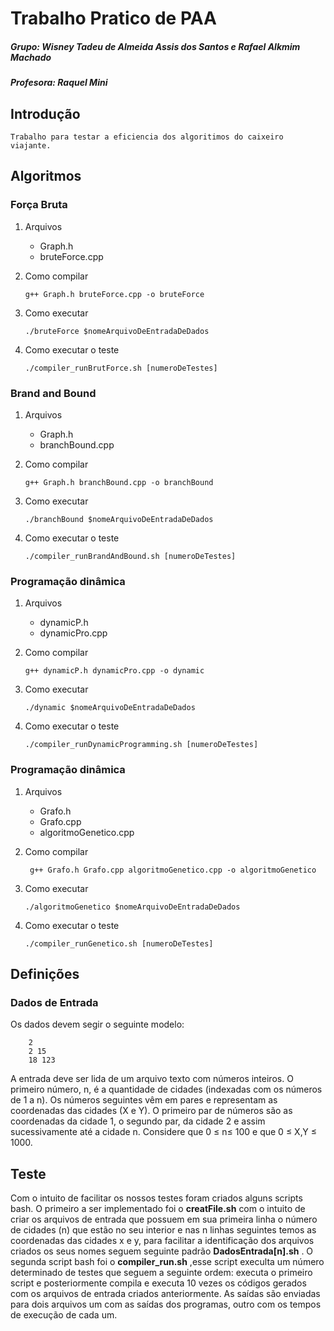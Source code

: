 # Trabalho Pratico de PAA
##### Grupo: Wisney Tadeu de Almeida Assis dos Santos e Rafael Alkmim Machado
##### Profesora: Raquel Mini

## Introdução

	Trabalho para testar a eficiencia dos algoritimos do caixeiro viajante.

## Algoritmos
### Força Bruta

1. Arquivos

	- Graph.h
	- bruteForce.cpp

2. Como compilar

	``` g++ Graph.h bruteForce.cpp -o bruteForce ```
	
3. Como executar

	``` ./bruteForce $nomeArquivoDeEntradaDeDados ```

4. Como executar o teste

	``` ./compiler_runBrutForce.sh [numeroDeTestes] ```

### Brand and Bound

1. Arquivos

	- Graph.h
	- branchBound.cpp

2. Como compilar

	``` g++ Graph.h branchBound.cpp -o branchBound ```
	
3. Como executar

	``` ./branchBound $nomeArquivoDeEntradaDeDados ```
	
4. Como executar o teste

	``` ./compiler_runBrandAndBound.sh [numeroDeTestes] ```
	
### Programação dinâmica

1. Arquivos

	- dynamicP.h
	- dynamicPro.cpp

2. Como compilar

	``` g++ dynamicP.h dynamicPro.cpp -o dynamic ```
	
3. Como executar

	``` ./dynamic $nomeArquivoDeEntradaDeDados ```

4. Como executar o teste

	``` ./compiler_runDynamicProgramming.sh [numeroDeTestes] ```

### Programação dinâmica

1. Arquivos

	- Grafo.h
	- Grafo.cpp
	- algoritmoGenetico.cpp

2. Como compilar

	```  g++ Grafo.h Grafo.cpp algoritmoGenetico.cpp -o algoritmoGenetico ```
	
3. Como executar

	``` ./algoritmoGenetico $nomeArquivoDeEntradaDeDados ```

4. Como executar o teste

	``` ./compiler_runGenetico.sh [numeroDeTestes] ```

## Definições
### Dados de Entrada

Os dados devem segir o seguinte modelo:
```
	2
	2 15
	18 123
```
A  entrada  deve  ser lida  de  um  arquivo  texto  com  números  inteiros.  O  primeiro  número, n,  é  a quantidade  de  cidades  (indexadas  com  os  números  de  1  a n).  Os  números  seguintes  vêm  em pares  e  representam  as  coordenadas  das  cidades  (X  e  Y).  O  primeiro  par  de  números  são  as coordenadas  da  cidade  1,  o  segundo  par,  da  cidade  2  e  assim  sucessivamente  até  a  cidade n. Considere que 0 ≤ n≤ 100 e que 0 ≤ X,Y ≤ 1000.

## Teste

Com o intuito de facilitar os nossos testes foram criados alguns scripts bash. O primeiro a ser implementado foi o __creatFile.sh__ com o intuito de criar os arquivos de entrada que possuem em sua primeira linha o número de cidades (n) que estão no seu interior e nas n linhas seguintes temos as coordenadas das cidades x e y, para facilitar a identificação dos arquivos criados os seus nomes seguem seguinte padrão __DadosEntrada[n].sh__ . O segunda script bash foi o __compiler_run.sh__ ,esse script execulta um número determinado de testes que seguem a seguinte ordem: executa o primeiro script e posteriormente compila e executa 10 vezes os códigos gerados com os arquivos de entrada criados anteriormente. As saídas são enviadas para dois arquivos um com as saídas dos programas, outro com os tempos de execução de cada um.
	
